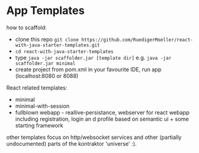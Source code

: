# App Templates

how to scaffold:

* clone this repo `git clone https://github.com/RuedigerMoeller/react-with-java-starter-templates.git`
* `cd react-with-java-starter-templates`
* type `java -jar scaffolder.jar [template dir]` e.g. `java -jar scaffolder.jar minimal`
* create project from pom.xml in your favourite IDE, run app (localhost:8080 or 8088)

React related templates:

* minimal
* minimal-with-session
* fullblown webapp - reallive-persistance, webserver for react webapp including registration, login an d profile based on semantic ui + some starting framework

other templates focus on http/websocket services and other (partially undocumented) parts of the kontraktor 'universe' :).